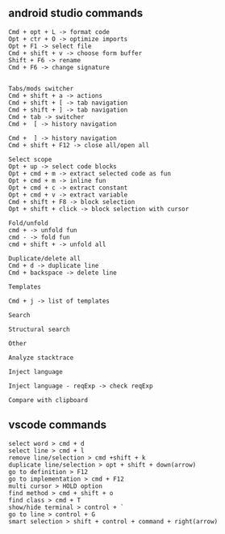## android studio commands
	Cmd + opt + L -> format code
	Opt + ctr + O -> optimize imports
	Opt + F1 -> select file
	Cmd + shift + v -> choose form buffer
	Shift + F6 -> rename
	Cmd + F6 -> change signature

	
	Tabs/mods switcher
	Cmd + shift + a -> actions
	Cmd + shift + [ -> tab navigation
	Cmd + shift + ] -> tab navigation
	Cmd + tab -> switcher
	Cmd +  [ -> history navigation
	
	Cmd +  ] -> history navigation
	Cmd + shift + F12 -> close all/open all
	
	Select scope
	Opt + up -> select code blocks
	Opt + cmd + m -> extract selected code as fun
	Opt + cmd + m -> inline fun
	Opt + cmd + c -> extract constant
	Opt + cmd + v -> extract variable
	Cmd + shift + F8 -> block selection
	Opt + shift + click -> block selection with cursor
	
	Fold/unfold
	cmd + -> unfold fun
	cmd - -> fold fun
	cmd + shift + -> unfold all
	
	Duplicate/delete all
	Cmd + d -> duplicate line
	Cmd + backspace -> delete line
	
	Templates
	
	Cmd + j -> list of templates
	
	Search
	
	Structural search
	
	Other
	
	Analyze stacktrace
	
	Inject language
	
	Inject language - reqExp -> check reqExp
	
	Compare with clipboard


## vscode commands
	select word > cmd + d
	select line > cmd + l
	remove line/selection > cmd +shift + k
	duplicate line/selection > opt + shift + down(arrow)
	go to definition > F12
	go to implementation > cmd + F12
	multi cursor > HOLD option
	find method > cmd + shift + o
	find class > cmd + T
	show/hide terminal > control + `
	go to line > control + G
	smart selection > shift + control + command + right(arrow)